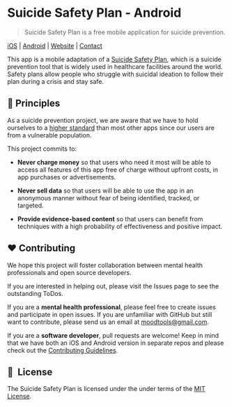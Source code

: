 # Suicide Safety Plan - Android
> Suicide Safety Plan is a free mobile application for suicide prevention.

[iOS](https://apps.apple.com/app/id1003891579) | [Android](https://play.google.com/store/apps/details?id=com.moodtools.crisis.app) | [Website](http://suicidesafetyplan.app/) | [Contact](mailto:moodtools@gmail.com)

This app is a mobile adaptation of a [Suicide Safety Plan](https://www.verywellmind.com/suicide-safety-plan-1067524), which is a suicide prevention tool that is widely used in healthcare facilities around the world. Safety plans allow people who struggle with suicidal ideation to follow their plan during a crisis and stay safe.

## 📜 Principles
As a suicide prevention project, we are aware that we have to hold ourselves to a [higher standard](https://bmcmedicine.biomedcentral.com/articles/10.1186/s12916-019-1461-z#Tab1) than most other apps since our users are from a vulnerable population.

This project commits to:

* **Never charge money** so that users who need it most will be able to access all features of this app free of charge without upfront costs, in app purchases or advertisements.

* **Never sell data** so that users will be able to use the app in an anonymous manner without fear of being identified, tracked, or targeted.

* **Provide evidence-based content** so that users can benefit from techniques with a high probability of effectiveness and positive impact.

## ❤️ Contributing

We hope this project will foster collaboration between mental health professionals and open source developers.

If you are interested in helping out, please visit the Issues page to see the outstanding ToDos.  

If you are a **mental health professional**, please feel free to create issues and participate in open issues. If you are unfamiliar with GitHub but still want to contribute, please send us an email at <moodtools@gmail.com>.

If you are a **software developer**, pull requests are welcome! Keep in mind that we have both an iOS and Android version in separate repos and please check out the [Contributing Guidelines](contributing.md). 

## 📘&nbsp; License
The Suicide Safety Plan is licensed under the under terms of the [MIT License](LICENSE).
